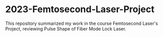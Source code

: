 # 2023-Femtosecond-Laser-Project
This repository summarized my work in the course Femtosecond Laser's Project, reviewing Pulse Shape of Fiber Mode Lock Laser.
